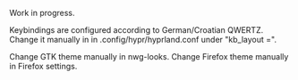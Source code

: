 Work in progress.

Keybindings are configured according to German/Croatian QWERTZ. Change it manually in in .config/hypr/hyprland.conf under "kb_layout =".

Change GTK theme manually in nwg-looks. Change Firefox theme manually in Firefox settings.
